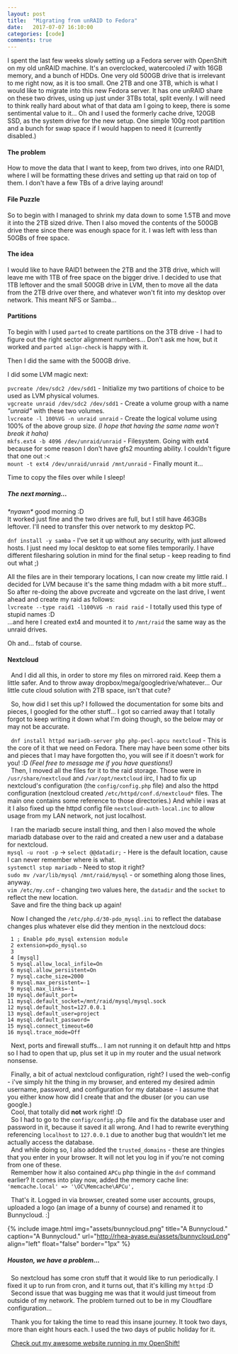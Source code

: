 ```yaml
---
layout: post
title:  "Migrating from unRAID to Fedora"
date:   2017-07-07 16:10:00
categories: [code]
comments: true
---
```

I spent the last few weeks slowly setting up a Fedora server with OpenShift on my old unRAID machine. It's an overclocked, watercooled i7 with 16GB memory, and a bunch of HDDs. One very old 500GB drive that is irrelevant to me right now, as it is too small. One 2TB and one 3TB, which is what I would like to migrate into this new Fedora server. It has one unRAID share on these two drives, using up just under 3TBs total, split evenly. I will need to think really hard about what of that data am I going to keep, there is some sentimental value to it... Oh and I used the formerly cache drive, 120GB SSD, as the system drive for the new setup. One simple 100g root partition and a bunch for swap space if I would happen to need it (currently disabled.)

#### The problem

How to move the data that I want to keep, from two drives, into one RAID1, where I will be formatting these drives and setting up that raid on top of them. I don't have a few TBs of a drive laying around!

<!--more-->

#### File Puzzle

So to begin with I managed to shrink my data down to some 1.5TB and move it into the 2TB sized drive. Then I also moved the contents of the 500GB drive there since there was enough space for it. I was left with less than 50GBs of free space.

#### The idea

I would like to have RAID1 between the 2TB and the 3TB drive, which will leave me with 1TB of free space on the bigger drive. I decided to use that 1TB leftover and the small 500GB drive in LVM, then to move all the data from the 2TB drive over there, and whatever won't fit into my desktop over network. This meant NFS or Samba...

#### Partitions

To begin with I used `parted` to create partitions on the 3TB drive - I had to figure out the right sector alignment numbers... Don't ask me how, but it worked and `parted align-check` is happy with it.

Then I did the same with the 500GB drive.

I did some LVM magic next:

`pvcreate /dev/sdc2 /dev/sdd1` - Initialize my two partitions of choice to be used as LVM physical volumes.
<br>`vgcreate unraid /dev/sdc2 /dev/sdd1` - Create a volume group with a name _"unraid"_ with these two volumes.
<br>`lvcreate -l 100%VG -n unraid unraid` - Create the logical volume using 100% of the above group size. _(I hope that having the same name won't break it haha)_
<br>`mkfs.ext4 -b 4096 /dev/unraid/unraid` - Filesystem. Going with ext4 because for some reason I don't have gfs2 mounting ability. I couldn't figure that one out :<
<br>`mount -t ext4 /dev/unraid/unraid /mnt/unraid` - Finally mount it... 

Time to copy the files over while I sleep!

##### The next morning...

_\*nyawn*_ good morning :D
<br />
It worked just fine and the two drives are full, but I still have 463GBs leftover. I'll need to transfer this over network to my desktop PC.

`dnf install -y samba` - I've set it up without any security, with just allowed hosts. I just need my local desktop to eat some files temporarily. I have different filesharing solution in mind for the final setup - keep reading to find out what ;)

All the files are in their temporary locations, I can now create my little raid. I decided for LVM because it's the same thing mdadm with a bit more stuff... So after re-doing the above pvcreate and vgcreate on the last drive, I went ahead and create my raid as follows:
<br>`lvcreate --type raid1 -l100%VG -n raid raid` - I totally used this type of stupid names :D
<br>...and here I created ext4 and mounted it to `/mnt/raid` the same way as the unraid drives.

Oh and... fstab of course.

#### Nextcloud

 &nbsp; And I did all this, in order to store my files on mirrored raid. Keep them a little safer. And to throw away dropbox/mega/googledrive/whatever... Our little cute cloud solution with 2TB space, isn't that cute?

 &nbsp; So, how did I set this up? I followed the documentation for some bits and pieces, I googled for the other stuff... I got so carried away that I totally forgot to keep writing it down what I'm doing though, so the below may or may not be accurate.

 &nbsp; `dnf install httpd mariadb-server php php-pecl-apcu nextcloud` - This is the core of it that we need on Fedora. There may have been some other bits and pieces that I may have forgotten tho, you will see if it doesn't work for you! :D _(Feel free to message me if you have questions!)_
<br> &nbsp; Then, I moved all the files for it to the raid storage. Those were in `/usr/share/nextcloud` and `/var/opt/nextcloud` iirc, I had to fix up nextcloud's configuration (the `config/config.php` file) and also the httpd configuration (nextcloud created `/etc/httpd/conf.d/nextcloud*` files. The main one contains some reference to those directories.) And while i was at it I also fixed up the httpd config file `nextcloud-auth-local.inc` to allow usage from my LAN network, not just localhost.

 &nbsp; I ran the mariadb secure install thing, and then I also moved the whole mariadb database over to the raid and created a new user and a database for nextcloud.
<br>`mysql -u root -p` -> `select @@datadir;` - Here is the default location, cause I can never remember where is what.
<br>`systemctl stop mariadb` - Need to stop it right?
<br>`sudo mv /var/lib/mysql /mnt/raid/mysql` - or something along those lines, anyway.
<br>`vim /etc/my.cnf` - changing two values here, the `datadir` and the `socket` to reflect the new location.
<br> &nbsp; Save and fire the thing back up again!

 &nbsp; Now I changed the `/etc/php.d/30-pdo_mysql.ini` to reflect the database changes plus whatever else did they mention in the nextcloud docs:

```
 1 ; Enable pdo_mysql extension module
 2 extension=pdo_mysql.so
 3
 4 [mysql]
 5 mysql.allow_local_infile=On
 6 mysql.allow_persistent=On
 7 mysql.cache_size=2000
 8 mysql.max_persistent=-1
 9 mysql.max_links=-1
10 mysql.default_port=
11 mysql.default_socket=/mnt/raid/mysql/mysql.sock
12 mysql.default_host=127.0.0.1
13 mysql.default_user=project
14 mysql.default_password=
15 mysql.connect_timeout=60
16 mysql.trace_mode=Off
```

 &nbsp; Next, ports and firewall stuffs... I am not running it on default http and https so I had to open that up, plus set it up in my router and the usual network nonsense.

 &nbsp; Finally, a bit of actual nextcloud configuration, right? I used the web-config - i've simply hit the thing in my browser, and entered my desired admin username, password, and configuration for my database - I assume that you either know how did I create that and the dbuser (or you can use google.)
<br> &nbsp; Cool, that totally did **not** work right! :D
<br> &nbsp; So I had to go to the `config/config.php` file and fix the database user and password in it, because it saved it all wrong. And I had to rewrite everything referencing `localhost` to `127.0.0.1` due to another bug that wouldn't let me actually access the database.
<br> &nbsp; And while doing so, I also added the `trusted_domains` - these are thingies that you enter in your browser. It will not let you log in if you're not coming from one of these.
<br> &nbsp; Remember how it also contained `APCu` php thingie in the `dnf` command earlier? It comes into play now, added the memory cache line: `'memcache.local' => '\OC\Memcache\APCu',`

 &nbsp; That's it. Logged in via browser, created some user accounts, groups, uploaded a logo (an image of a bunny of course) and renamed it to Bunnycloud. :]

{% include image.html
  img="assets/bunnycloud.png"
  title="A Bunnycloud."
  caption="A Bunnycloud."
  url="http://rhea-ayase.eu/assets/bunnycloud.png"
  align="left"
  float="false"
  border="1px"
%}

##### Houston, we have a problem...

 &nbsp; So nextcloud has some cron stuff that it would like to run periodically. I fixed it up to run from cron, and it turns out, that it's killing my `httpd` :D
<br> &nbsp; Second issue that was bugging me was that it would just timeout from outside of my network. The problem turned out to be in my Cloudflare configuration...



 &nbsp; Thank you for taking the time to read this insane journey. It took two days, more than eight hours each. I used the two days of public holiday for it.

 &nbsp; [Check out my awesome website running in my OpenShift!](http://example.openshift.persephone.cloud:8080/)

